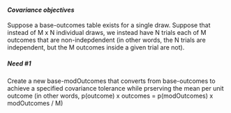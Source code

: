 #### *Covariance objectives*  
Suppose a base-outcomes table exists for a single draw.  Suppose that instead of M x N individual draws, we instead have N trials each of M outcomes that are non-indepdendent (in other words, the N trials are independent, but the M outcomes inside a given trial are not).
  
##### **_Need #1_**  
Create a new base-modOutcomes that converts from base-outcomes to achieve a specified covariance tolerance while prserving the mean per unit outcome (in other words, p(outcome) x outcomes = p(modOutcomes) x modOutcomes / M)
